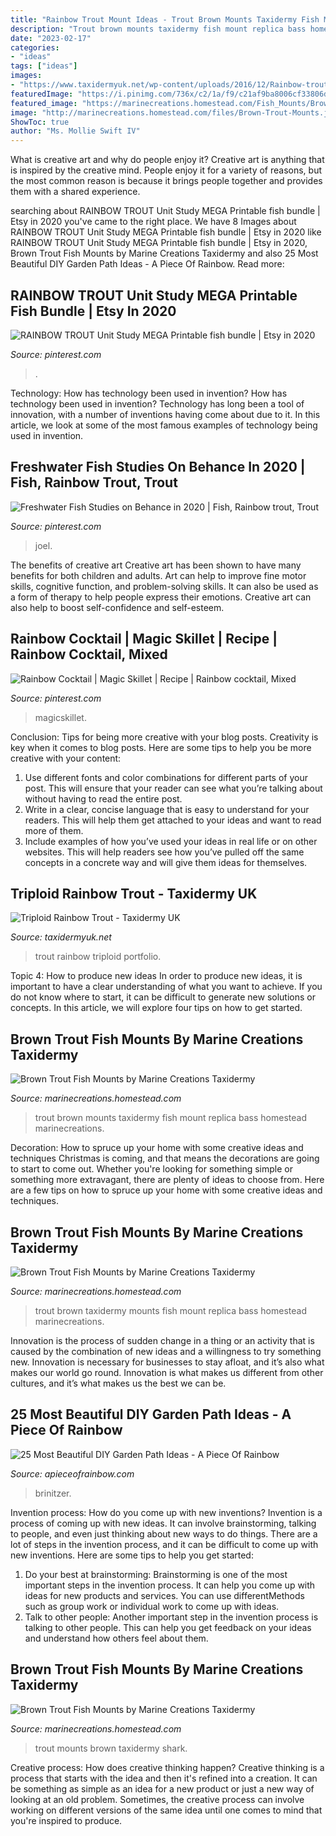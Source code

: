 ```yaml
---
title: "Rainbow Trout Mount Ideas - Trout Brown Mounts Taxidermy Fish Mount Replica Bass Homestead Marinecreations"
description: "Trout brown mounts taxidermy fish mount replica bass homestead marinecreations"
date: "2023-02-17"
categories:
- "ideas"
tags: ["ideas"]
images:
- "https://www.taxidermyuk.net/wp-content/uploads/2016/12/Rainbow-trout-02.jpg"
featuredImage: "https://i.pinimg.com/736x/c2/1a/f9/c21af9ba8006cf33806d410685bdd462.jpg"
featured_image: "https://marinecreations.homestead.com/Fish_Mounts/Brown_Trout_Taxidermy_Mount.jpg"
image: "http://marinecreations.homestead.com/files/Brown-Trout-Mounts.jpg"
ShowToc: true
author: "Ms. Mollie Swift IV"
---
```



What is creative art and why do people enjoy it?
Creative art is anything that is inspired by the creative mind. People enjoy it for a variety of reasons, but the most common reason is because it brings people together and provides them with a shared experience.

	

		
searching about RAINBOW TROUT Unit Study MEGA Printable fish bundle | Etsy in 2020 you've came to the right place. We have 8 Images about RAINBOW TROUT Unit Study MEGA Printable fish bundle | Etsy in 2020 like RAINBOW TROUT Unit Study MEGA Printable fish bundle | Etsy in 2020, Brown Trout Fish Mounts by Marine Creations Taxidermy and also 25 Most Beautiful DIY Garden Path Ideas - A Piece Of Rainbow. Read more:
		
    
## RAINBOW TROUT Unit Study MEGA Printable Fish Bundle | Etsy In 2020

<img loading=lazy src="https://i.pinimg.com/736x/6e/78/f7/6e78f7c611b434d35248ac9aedb75223.jpg" onerror="this.onerror=null;this.src='https://tse3.mm.bing.net/th?id=OIP.PUetmybEKgQIhUAhAfqAvgHaFj&amp;pid=15.1';" alt="RAINBOW TROUT Unit Study MEGA Printable fish bundle | Etsy in 2020">

_Source: pinterest.com_

>. 

	

Technology: How has technology been used in invention?
How has technology been used in invention? Technology has long been a tool of innovation, with a number of inventions having come about due to it. In this article, we look at some of the most famous examples of technology being used in invention.

    
## Freshwater Fish Studies On Behance In 2020 | Fish, Rainbow Trout, Trout

<img loading=lazy src="https://i.pinimg.com/736x/43/c0/3d/43c03dea4d80bdf447dcd758afa350d2.jpg" onerror="this.onerror=null;this.src='https://tse1.mm.bing.net/th?id=OIP.hasK_10JY3SDhrmlvFnqgwHaGw&amp;pid=15.1';" alt="Freshwater Fish Studies on Behance in 2020 | Fish, Rainbow trout, Trout">

_Source: pinterest.com_

>joel. 

	

The benefits of creative art
Creative art has been shown to have many benefits for both children and adults. Art can help to improve fine motor skills, cognitive function, and problem-solving skills. It can also be used as a form of therapy to help people express their emotions. Creative art can also help to boost self-confidence and self-esteem.

    
## Rainbow Cocktail | Magic Skillet | Recipe | Rainbow Cocktail, Mixed

<img loading=lazy src="https://i.pinimg.com/736x/c2/1a/f9/c21af9ba8006cf33806d410685bdd462.jpg" onerror="this.onerror=null;this.src='https://tse2.mm.bing.net/th?id=OIP.MRvjFGY_k53SGow-qXKieAHaTT&amp;pid=15.1';" alt="Rainbow Cocktail | Magic Skillet | Recipe | Rainbow cocktail, Mixed">

_Source: pinterest.com_

>magicskillet. 

	

Conclusion: Tips for being more creative with your blog posts.
Creativity is key when it comes to blog posts. Here are some tips to help you be more creative with your content: 
1. Use different fonts and color combinations for different parts of your post. This will ensure that your reader can see what you’re talking about without having to read the entire post. 
2. Write in a clear, concise language that is easy to understand for your readers. This will help them get attached to your ideas and want to read more of them. 
3. Include examples of how you’ve used your ideas in real life or on other websites. This will help readers see how you’ve pulled off the same concepts in a concrete way and will give them ideas for themselves. 

    
## Triploid Rainbow Trout - Taxidermy UK

<img loading=lazy src="https://www.taxidermyuk.net/wp-content/uploads/2016/12/Rainbow-trout-02.jpg" onerror="this.onerror=null;this.src='https://tse4.mm.bing.net/th?id=OIP.KmQ2bTpQeJktryxa3UQdSQHaFy&amp;pid=15.1';" alt="Triploid Rainbow Trout - Taxidermy UK">

_Source: taxidermyuk.net_

>trout rainbow triploid portfolio. 

	

Topic 4: How to produce new ideas
In order to produce new ideas, it is important to have a clear understanding of what you want to achieve. If you do not know where to start, it can be difficult to generate new solutions or concepts. In this article, we will explore four tips on how to get started.

    
## Brown Trout Fish Mounts By Marine Creations Taxidermy

<img loading=lazy src="http://marinecreations.homestead.com/Brown-Trout-Fish_Mounts.jpg" onerror="this.onerror=null;this.src='https://tse2.mm.bing.net/th?id=OIP.Kthc9JDLn1-64XIwwZrbZAHaEW&amp;pid=15.1';" alt="Brown Trout Fish Mounts by Marine Creations Taxidermy">

_Source: marinecreations.homestead.com_

>trout brown mounts taxidermy fish mount replica bass homestead marinecreations. 

	

Decoration: How to spruce up your home with some creative ideas and techniques
Christmas is coming, and that means the decorations are going to start to come out. Whether you're looking for something simple or something more extravagant, there are plenty of ideas to choose from. Here are a few tips on how to spruce up your home with some creative ideas and techniques.

    
## Brown Trout Fish Mounts By Marine Creations Taxidermy

<img loading=lazy src="https://marinecreations.homestead.com/Fish_Mounts/Brown_Trout_Taxidermy_Mount.jpg" onerror="this.onerror=null;this.src='https://tse3.mm.bing.net/th?id=OIP.AuNhOOFNSGtY8ICq_vQW3AHaEL&amp;pid=15.1';" alt="Brown Trout Fish Mounts by Marine Creations Taxidermy">

_Source: marinecreations.homestead.com_

>trout brown taxidermy mounts fish mount replica bass homestead marinecreations. 

	

Innovation is the process of sudden change in a thing or an activity that is caused by the combination of new ideas and a willingness to try something new. Innovation is necessary for businesses to stay afloat, and it’s also what makes our world go round. Innovation is what makes us different from other cultures, and it’s what makes us the best we can be.

    
## 25 Most Beautiful DIY Garden Path Ideas - A Piece Of Rainbow

<img loading=lazy src="http://www.apieceofrainbow.com/wp-content/uploads/2016/02/25-DIY-Garden-Paths-apieceofrainbowBlog-3.jpg" onerror="this.onerror=null;this.src='https://tse3.mm.bing.net/th?id=OIP.an_FjrJSV8VrDKFAIZ9ijwHaKH&amp;pid=15.1';" alt="25 Most Beautiful DIY Garden Path Ideas - A Piece Of Rainbow">

_Source: apieceofrainbow.com_

>brinitzer. 

	

Invention process: How do you come up with new inventions?
Invention is a process of coming up with new ideas. It can involve brainstorming, talking to people, and even just thinking about new ways to do things. There are a lot of steps in the invention process, and it can be difficult to come up with new inventions. Here are some tips to help you get started: 
1. Do your best at brainstorming: Brainstorming is one of the most important steps in the invention process. It can help you come up with ideas for new products and services. You can use differentMethods such as group work or individual work to come up with ideas. 
2. Talk to other people: Another important step in the invention process is talking to other people. This can help you get feedback on your ideas and understand how others feel about them. 

    
## Brown Trout Fish Mounts By Marine Creations Taxidermy

<img loading=lazy src="http://marinecreations.homestead.com/files/Brown-Trout-Mounts.jpg" onerror="this.onerror=null;this.src='https://tse1.mm.bing.net/th?id=OIP.sWA5OWhYrDvIYdpB9w5j0wHaEh&amp;pid=15.1';" alt="Brown Trout Fish Mounts by Marine Creations Taxidermy">

_Source: marinecreations.homestead.com_

>trout mounts brown taxidermy shark. 

	

Creative process: How does creative thinking happen?
Creative thinking is a process that starts with the idea and then it's refined into a creation. It can be something as simple as an idea for a new product or just a new way of looking at an old problem. Sometimes, the creative process can involve working on different versions of the same idea until one comes to mind that you're inspired to produce.

